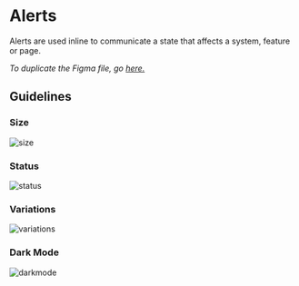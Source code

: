 # Alerts

Alerts are used inline to communicate a state that affects a system, feature or page.

*To duplicate the Figma file, go [here.](https://www.figma.com/file/zZi2fYDUjWEMPQJWAt8VWv/Threshold-DS?node-id=834%3A18160)*

## Guidelines

### Size

![size](https://user-images.githubusercontent.com/57226633/196540853-068f7e4e-7d33-4ded-94f5-c03fabb8750d.png)

### Status

![status](https://user-images.githubusercontent.com/57226633/196541056-88db6d46-3247-411c-83a7-c61ee54219df.png)

### Variations

![variations](https://user-images.githubusercontent.com/57226633/196540917-e0b4e28e-b2d6-4807-afc6-74546ad251c6.png)

### Dark Mode

![darkmode](https://user-images.githubusercontent.com/57226633/196540922-f956113a-f578-46c2-9888-878bf0b12a9f.png)

